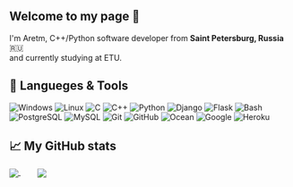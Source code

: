 ## Welcome to my page 👋

I'm Aretm, C++/Python software developer from <b>Saint Petersburg, Russia</b> :ru:
</br>and currently studying at ETU.

## 🔧 Langueges & Tools
<P>
    <img alt="Windows" src="https://img.shields.io/badge/OS-Windows-informational?style=flat&logo=Windows&logoColor=white&color=2bbc8a"/>
    <img alt="Linux" src="https://img.shields.io/badge/OS-Linux-informational?style=flat&logo=Linux&logoColor=white&color=2bbc8a"/>
    <img alt="C" src="https://img.shields.io/badge/Code-C-informational?style=flat&logo=C&logoColor=white&color=2bbc8a"/>
    <img alt="C++" src="https://img.shields.io/badge/Code-C++-informational?style=flat&logo=c%2B%2B&logoColor=white&color=2bbc8a"/>
    <img alt="Python" src="https://img.shields.io/badge/Code-Python-informational?style=flat&logo=Python&logoColor=white&color=2bbc8a"/>
    <img alt="Django" src="https://img.shields.io/badge/Code-Python_django-informational?style=flat&logo=Django&logoColor=white&color=2bbc8a"/>
    <img alt="Flask" src="https://img.shields.io/badge/Code-Python_Flask-informational?style=flat&logo=Flask&logoColor=white&color=2bbc8a"/>
    <img alt="Bash" src="https://img.shields.io/badge/Shell-Bash-informational?style=flat&logo=gnu-bash&logoColor=white&color=2bbc8a"/>
    <img alt="PostgreSQL" src="https://img.shields.io/badge/Tools-PostgreSQL-informational?style=flat&logo=PostgreSQL&logoColor=white&color=2bbc8a"/>
    <img alt="MySQL" src="https://img.shields.io/badge/Tools-MySQL-informational?style=flat&logo=MySQL&logoColor=white&color=2bbc8a"/>
    <img alt="Git" src="https://img.shields.io/badge/Tools-Git-informational?style=flat&logo=Git&logoColor=white&color=2bbc8a"/>
    <img alt="GitHub" src="https://img.shields.io/badge/Tools-GitHub-informational?style=flat&logo=github&logoColor=white&color=2bbc8a"/>
    <img alt="Ocean" src="https://img.shields.io/badge/Cloud-Digital_Ocean-informational?style=flat&logo=digitalocean&logoColor=white&color=2bbc8a"/>
    <img alt="Google" src="https://img.shields.io/badge/Cloud-Google_cloud-informational?style=flat&logo=google-cloud&logoColor=white&color=2bbc8a"/>
    <img alt="Heroku" src="https://img.shields.io/badge/Cloud-Heroku-informational?style=flat&logo=Heroku&logoColor=white&color=2bbc8a"/>
</P>

## 📈 My GitHub stats

<a href="https://github.com/MercyFlesh/MercyFlesh">
  <img align="center" src="https://github-readme-stats.vercel.app/api/top-langs/?username=MercyFlesh&hide=go,html&title_color=41b883&text_color=c9cacc&icon_color=41b883&bg_color=373F46" />
</a>

<a href="https://github.com/MercyFlesh/MercyFlesh">
  <img align="center" style="margin-left: 30px;" src="https://github-readme-stats.vercel.app/api?username=MercyFlesh&show_icons=true&line_height=27&count_private=true&theme=vue-dark&bg_color=373F46"/>
</a>



